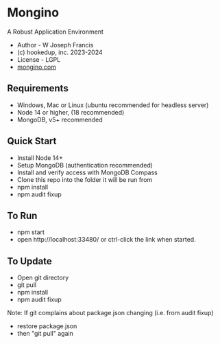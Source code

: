 # Mongino
A Robust Application Environment

* Author - W Joseph Francis
* (c) hookedup, inc. 2023-2024
* License - LGPL
* [mongino.com](https://mongino.com/)

## Requirements
* Windows, Mac or Linux (ubuntu recommended for headless server)
* Node 14 or higher, (18 recommended)
* MongoDB, v5+ recommended

## Quick Start
* Install Node 14+
* Setup MongoDB (authentication recommended)
* Install and verify access with MongoDB Compass
* Clone this repo into the folder it will be run from
* npm install
* npm audit fixup

## To Run
* npm start
* open http://localhost:33480/ or ctrl-click the link when started.

## To Update
* Open git directory
* git pull
* npm install
* npm audit fixup

Note: If git complains about package.json changing (i.e. from audit fixup)
* restore package.json
* then "git pull" again

